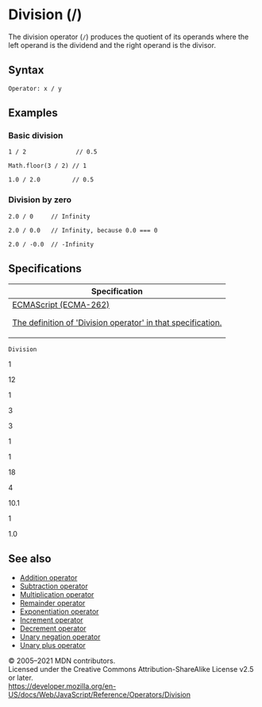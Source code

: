 # Division (/)

The division operator (`/`) produces the quotient of its operands where the left operand is the dividend and the right operand is the divisor.

## Syntax

    Operator: x / y

## Examples

### Basic division

    1 / 2              // 0.5

    Math.floor(3 / 2) // 1

    1.0 / 2.0         // 0.5

### Division by zero

    2.0 / 0     // Infinity

    2.0 / 0.0   // Infinity, because 0.0 === 0

    2.0 / -0.0  // -Infinity

## Specifications

<table>
<thead>
<tr class="header">
<th>Specification</th>
</tr>
</thead>
<tbody>
<tr class="odd">
<td>
<a href="https://tc39.es/ecma262/#sec-multiplicative-operators">ECMAScript (ECMA-262) 
<br/>

<span class="small">The definition of 'Division operator' in that specification.</span>
</a>
</td>
</tr>
</tbody>
</table>

`Division`

1

12

1

3

3

1

1

18

4

10.1

1

1.0

## See also

-   [Addition operator](addition)
-   [Subtraction operator](subtraction)
-   [Multiplication operator](multiplication)
-   [Remainder operator](remainder)
-   [Exponentiation operator](exponentiation)
-   [Increment operator](increment)
-   [Decrement operator](decrement)
-   [Unary negation operator](unary_negation)
-   [Unary plus operator](unary_plus)

© 2005–2021 MDN contributors.  
Licensed under the Creative Commons Attribution-ShareAlike License v2.5 or later.  
<a href="https://developer.mozilla.org/en-US/docs/Web/JavaScript/Reference/Operators/Division" class="_attribution-link">https://developer.mozilla.org/en-US/docs/Web/JavaScript/Reference/Operators/Division</a>
